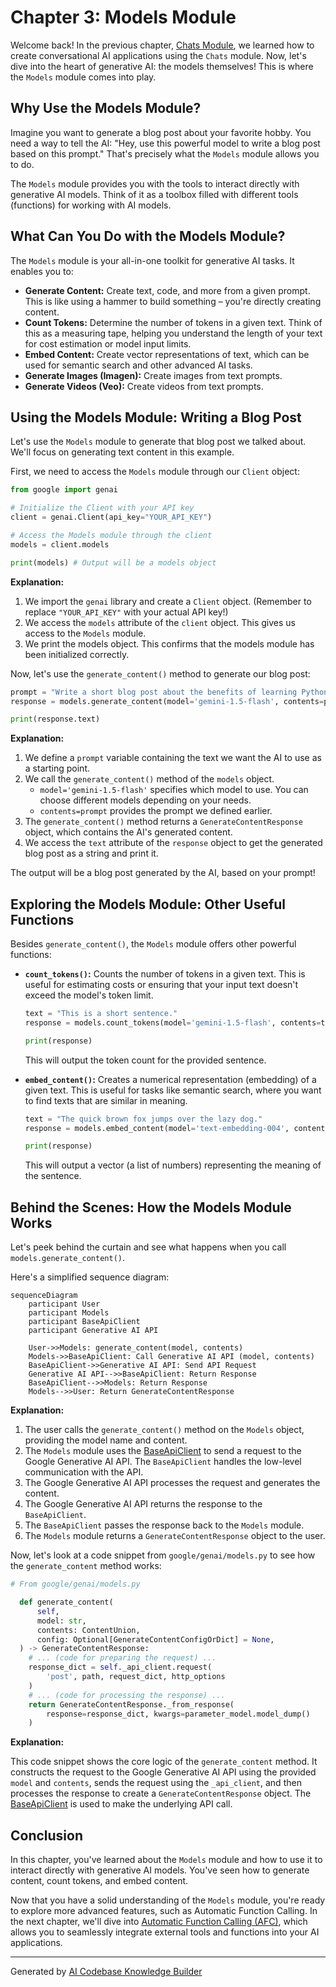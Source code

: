 # Chapter 3: Models Module

Welcome back! In the previous chapter, [Chats Module](02_chats_module.md), we learned how to create conversational AI applications using the `Chats` module. Now, let's dive into the heart of generative AI: the models themselves! This is where the `Models` module comes into play.

## Why Use the Models Module?

Imagine you want to generate a blog post about your favorite hobby. You need a way to tell the AI: "Hey, use this powerful model to write a blog post based on this prompt." That's precisely what the `Models` module allows you to do.

The `Models` module provides you with the tools to interact directly with generative AI models. Think of it as a toolbox filled with different tools (functions) for working with AI models.

## What Can You Do with the Models Module?

The `Models` module is your all-in-one toolkit for generative AI tasks. It enables you to:

*   **Generate Content:**  Create text, code, and more from a given prompt.  This is like using a hammer to build something – you're directly creating content.
*   **Count Tokens:** Determine the number of tokens in a given text. Think of this as a measuring tape, helping you understand the length of your text for cost estimation or model input limits.
*   **Embed Content:** Create vector representations of text, which can be used for semantic search and other advanced AI tasks.
*   **Generate Images (Imagen):** Create images from text prompts.
*   **Generate Videos (Veo):** Create videos from text prompts.

## Using the Models Module: Writing a Blog Post

Let's use the `Models` module to generate that blog post we talked about. We'll focus on generating text content in this example.

First, we need to access the `Models` module through our `Client` object:

```python
from google import genai

# Initialize the Client with your API key
client = genai.Client(api_key="YOUR_API_KEY")

# Access the Models module through the client
models = client.models

print(models) # Output will be a models object
```

**Explanation:**

1.  We import the `genai` library and create a `Client` object. (Remember to replace `"YOUR_API_KEY"` with your actual API key!)
2.  We access the `models` attribute of the `client` object. This gives us access to the `Models` module.
3. We print the models object. This confirms that the models module has been initialized correctly.

Now, let's use the `generate_content()` method to generate our blog post:

```python
prompt = "Write a short blog post about the benefits of learning Python."
response = models.generate_content(model='gemini-1.5-flash', contents=prompt)

print(response.text)
```

**Explanation:**

1.  We define a `prompt` variable containing the text we want the AI to use as a starting point.
2.  We call the `generate_content()` method of the `models` object.
    *   `model='gemini-1.5-flash'` specifies which model to use. You can choose different models depending on your needs.
    *   `contents=prompt` provides the prompt we defined earlier.
3.  The `generate_content()` method returns a `GenerateContentResponse` object, which contains the AI's generated content.
4.  We access the `text` attribute of the `response` object to get the generated blog post as a string and print it.

The output will be a blog post generated by the AI, based on your prompt!

## Exploring the Models Module: Other Useful Functions

Besides `generate_content()`, the `Models` module offers other powerful functions:

*   **`count_tokens()`:**  Counts the number of tokens in a given text. This is useful for estimating costs or ensuring that your input text doesn't exceed the model's token limit.

    ```python
    text = "This is a short sentence."
    response = models.count_tokens(model='gemini-1.5-flash', contents=text)

    print(response)
    ```

    This will output the token count for the provided sentence.

*   **`embed_content()`:** Creates a numerical representation (embedding) of a given text. This is useful for tasks like semantic search, where you want to find texts that are similar in meaning.

    ```python
    text = "The quick brown fox jumps over the lazy dog."
    response = models.embed_content(model='text-embedding-004', contents=text)

    print(response)
    ```

    This will output a vector (a list of numbers) representing the meaning of the sentence.

## Behind the Scenes: How the Models Module Works

Let's peek behind the curtain and see what happens when you call `models.generate_content()`.

Here's a simplified sequence diagram:

```mermaid
sequenceDiagram
    participant User
    participant Models
    participant BaseApiClient
    participant Generative AI API

    User->>Models: generate_content(model, contents)
    Models->>BaseApiClient: Call Generative AI API (model, contents)
    BaseApiClient->>Generative AI API: Send API Request
    Generative AI API-->>BaseApiClient: Return Response
    BaseApiClient-->>Models: Return Response
    Models-->>User: Return GenerateContentResponse
```

**Explanation:**

1.  The user calls the `generate_content()` method on the `Models` object, providing the model name and content.
2.  The `Models` module uses the [BaseApiClient](05_baseapiclient.md) to send a request to the Google Generative AI API. The `BaseApiClient` handles the low-level communication with the API.
3.  The Google Generative AI API processes the request and generates the content.
4.  The Google Generative AI API returns the response to the `BaseApiClient`.
5.  The `BaseApiClient` passes the response back to the `Models` module.
6.  The `Models` module returns a `GenerateContentResponse` object to the user.

Now, let's look at a code snippet from `google/genai/models.py` to see how the `generate_content` method works:

```python
# From google/genai/models.py

  def generate_content(
      self,
      model: str,
      contents: ContentUnion,
      config: Optional[GenerateContentConfigOrDict] = None,
  ) -> GenerateContentResponse:
    # ... (code for preparing the request) ...
    response_dict = self._api_client.request(
        'post', path, request_dict, http_options
    )
    # ... (code for processing the response) ...
    return GenerateContentResponse._from_response(
        response=response_dict, kwargs=parameter_model.model_dump()
    )
```

**Explanation:**

This code snippet shows the core logic of the `generate_content` method. It constructs the request to the Google Generative AI API using the provided `model` and `contents`, sends the request using the `_api_client`, and then processes the response to create a `GenerateContentResponse` object. The [BaseApiClient](05_baseapiclient.md) is used to make the underlying API call.

## Conclusion

In this chapter, you've learned about the `Models` module and how to use it to interact directly with generative AI models. You've seen how to generate content, count tokens, and embed content.

Now that you have a solid understanding of the `Models` module, you're ready to explore more advanced features, such as Automatic Function Calling. In the next chapter, we'll dive into [Automatic Function Calling (AFC)](04_automatic_function_calling__afc_.md), which allows you to seamlessly integrate external tools and functions into your AI applications.


---

Generated by [AI Codebase Knowledge Builder](https://github.com/The-Pocket/Tutorial-Codebase-Knowledge)